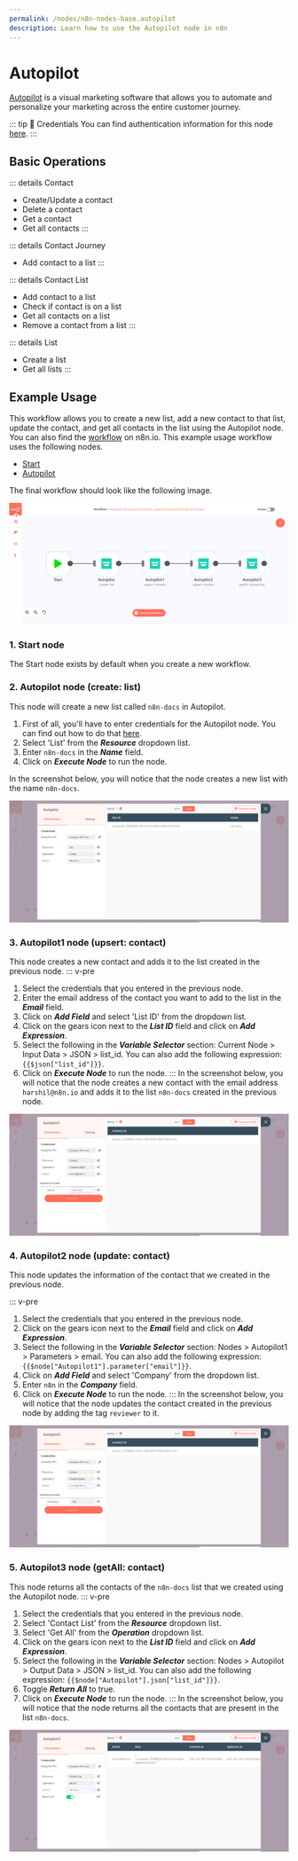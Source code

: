 ```yaml
---
permalink: /nodes/n8n-nodes-base.autopilot
description: Learn how to use the Autopilot node in n8n
---
```


# Autopilot

[Autopilot](https://www.autopilothq.com/) is a visual marketing software that allows you to automate and personalize your marketing across the entire customer journey.

::: tip 🔑 Credentials
You can find authentication information for this node [here](../../../credentials/Autopilot/README.md).
:::

## Basic Operations

::: details Contact
- Create/Update a contact
- Delete a contact
- Get a contact
- Get all contacts
:::

::: details Contact Journey
- Add contact to a list
:::

::: details Contact List
- Add contact to a list
- Check if contact is on a list
- Get all contacts on a list
- Remove a contact from a list
:::

::: details List
- Create a list
- Get all lists
:::

## Example Usage

This workflow allows you to create a new list, add a new contact to that list, update the contact, and get all contacts in the list using the Autopilot node. You can also find the [workflow](https://n8n.io/workflows/990) on n8n.io. This example usage workflow uses the following nodes.
- [Start](../../core-nodes/Start/README.md)
- [Autopilot]()

The final workflow should look like the following image.

![A workflow with the Autopilot node](./workflow.png)

### 1. Start node

The Start node exists by default when you create a new workflow.


### 2. Autopilot node (create: list)

This node will create a new list called `n8n-docs` in Autopilot.

1. First of all, you'll have to enter credentials for the Autopilot node. You can find out how to do that [here](../../../credentials/Autopilot/README.md).
2. Select 'List' from the ***Resource*** dropdown list.
3. Enter `n8n-docs` in the ***Name*** field.
4. Click on ***Execute Node*** to run the node.

In the screenshot below, you will notice that the node creates a new list with the name `n8n-docs`.

![Using the Autopilot node to create a new list](./Autopilot_node.png)

### 3. Autopilot1 node (upsert: contact)

This node creates a new contact and adds it to the list created in the previous node.
::: v-pre
1. Select the credentials that you entered in the previous node.
2. Enter the email address of the contact you want to add to the list in the ***Email*** field.
3. Click on ***Add Field*** and select 'List ID' from the dropdown list.
4. Click on the gears icon next to the ***List ID*** field and click on ***Add Expression***.
5. Select the following in the ***Variable Selector*** section: Current Node > Input Data > JSON > list_id. You can also add the following expression: `{{$json["list_id"]}}`.
6. Click on ***Execute Node*** to run the node.
:::
In the screenshot below, you will notice that the node creates a new contact with the email address `harshil@n8n.io` and adds it to the list `n8n-docs` created in the previous node.

![Using the Autopilot node to create a new contact and add it to the list](./Autopilot1_node.png)

### 4. Autopilot2 node (update: contact)

This node updates the information of the contact that we created in the previous node.

::: v-pre
1. Select the credentials that you entered in the previous node.
2. Click on the gears icon next to the ***Email*** field and click on ***Add Expression***.
3. Select the following in the ***Variable Selector*** section: Nodes > Autopilot1 > Parameters > email. You can also add the following expression: `{{$node["Autopilot1"].parameter["email"]}}`.
4. Click on ***Add Field*** and select 'Company' from the dropdown list.
5. Enter `n8n` in the ***Company*** field.
6. Click on ***Execute Node*** to run the node.
:::
In the screenshot below, you will notice that the node updates the contact created in the previous node by adding the tag `reviewer` to it.

![Using the Autopilot node to update the contact by adding a tag](./Autopilot2_node.png)

### 5. Autopilot3 node (getAll: contact)

This node returns all the contacts of the `n8n-docs` list that we created using the Autopilot node.
::: v-pre
1. Select the credentials that you entered in the previous node.
2. Select 'Contact List' from the ***Resource*** dropdown list.
3. Select 'Get All' from the ***Operation*** dropdown list.
4. Click on the gears icon next to the ***List ID*** field and click on ***Add Expression***.
5. Select the following in the ***Variable Selector*** section: Nodes > Autopilot > Output Data > JSON > list_id. You can also add the following expression: `{{$node["Autopilot"].json["list_id"]}}`.
6. Toggle ***Return All*** to true.
7. Click on ***Execute Node*** to run the node.
:::
In the screenshot below, you will notice that the node returns all the contacts that are present in the list `n8n-docs`.

![Using the Autopilot node to get all the contacts in a list](./Autopilot3_node.png)
